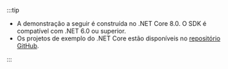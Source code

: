 :::tip

- A demonstração a seguir é construída no .NET Core 8.0. O SDK é compatível com .NET 6.0 ou superior.
- Os projetos de exemplo do .NET Core estão disponíveis no [repositório GitHub](https://github.com/logto-io/csharp).

:::
